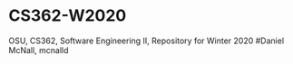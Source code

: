 # CS362-W2020
OSU, CS362, Software Engineering II, Repository for Winter 2020
#Daniel McNall, mcnalld
